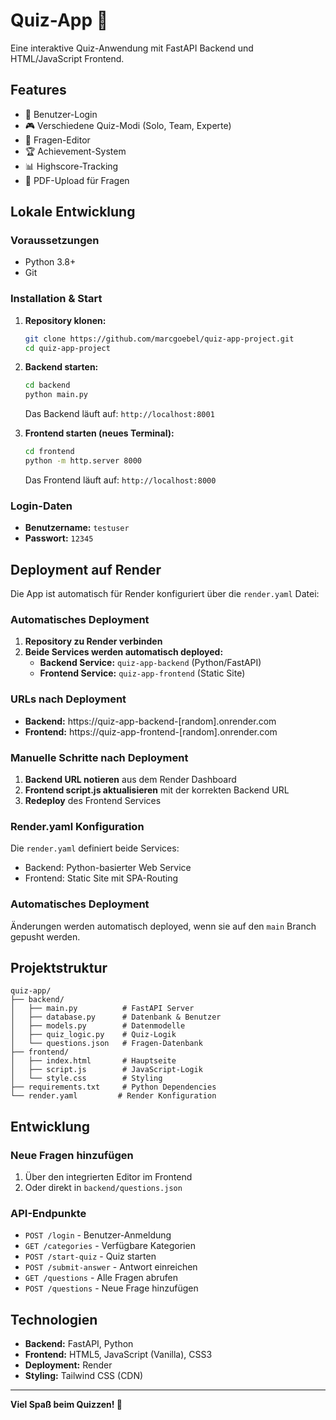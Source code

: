 # Quiz-App 🎯

Eine interaktive Quiz-Anwendung mit FastAPI Backend und HTML/JavaScript Frontend.

## Features
- 🔐 Benutzer-Login
- 🎮 Verschiedene Quiz-Modi (Solo, Team, Experte)
- 📝 Fragen-Editor
- 🏆 Achievement-System
- 📊 Highscore-Tracking
- 📄 PDF-Upload für Fragen

## Lokale Entwicklung

### Voraussetzungen
- Python 3.8+
- Git

### Installation & Start

1. **Repository klonen:**
   ```bash
   git clone https://github.com/marcgoebel/quiz-app-project.git
   cd quiz-app-project
   ```

2. **Backend starten:**
   ```bash
   cd backend
   python main.py
   ```
   Das Backend läuft auf: `http://localhost:8001`

3. **Frontend starten (neues Terminal):**
   ```bash
   cd frontend
   python -m http.server 8000
   ```
   Das Frontend läuft auf: `http://localhost:8000`

### Login-Daten
- **Benutzername:** `testuser`
- **Passwort:** `12345`

## Deployment auf Render

Die App ist automatisch für Render konfiguriert über die `render.yaml` Datei:

### Automatisches Deployment
1. **Repository zu Render verbinden**
2. **Beide Services werden automatisch deployed:**
   - **Backend Service:** `quiz-app-backend` (Python/FastAPI)
   - **Frontend Service:** `quiz-app-frontend` (Static Site)

### URLs nach Deployment
- **Backend:** https://quiz-app-backend-[random].onrender.com
- **Frontend:** https://quiz-app-frontend-[random].onrender.com

### Manuelle Schritte nach Deployment
1. **Backend URL notieren** aus dem Render Dashboard
2. **Frontend script.js aktualisieren** mit der korrekten Backend URL
3. **Redeploy** des Frontend Services

### Render.yaml Konfiguration
Die `render.yaml` definiert beide Services:
- Backend: Python-basierter Web Service
- Frontend: Static Site mit SPA-Routing

### Automatisches Deployment
Änderungen werden automatisch deployed, wenn sie auf den `main` Branch gepusht werden.

## Projektstruktur
```
quiz-app/
├── backend/
│   ├── main.py          # FastAPI Server
│   ├── database.py      # Datenbank & Benutzer
│   ├── models.py        # Datenmodelle
│   ├── quiz_logic.py    # Quiz-Logik
│   └── questions.json   # Fragen-Datenbank
├── frontend/
│   ├── index.html       # Hauptseite
│   ├── script.js        # JavaScript-Logik
│   └── style.css        # Styling
├── requirements.txt     # Python Dependencies
└── render.yaml         # Render Konfiguration
```

## Entwicklung

### Neue Fragen hinzufügen
1. Über den integrierten Editor im Frontend
2. Oder direkt in `backend/questions.json`

### API-Endpunkte
- `POST /login` - Benutzer-Anmeldung
- `GET /categories` - Verfügbare Kategorien
- `POST /start-quiz` - Quiz starten
- `POST /submit-answer` - Antwort einreichen
- `GET /questions` - Alle Fragen abrufen
- `POST /questions` - Neue Frage hinzufügen

## Technologien
- **Backend:** FastAPI, Python
- **Frontend:** HTML5, JavaScript (Vanilla), CSS3
- **Deployment:** Render
- **Styling:** Tailwind CSS (CDN)

---

**Viel Spaß beim Quizzen! 🎉**